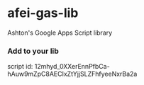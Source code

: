 # afei-gas-lib

Ashton's Google Apps Script library

### Add to your lib

script id: 12mhyd_0XXerEnnPfbCa-hAuw9mZpC8AECIxZtYjjSLZFhfyeeNxrBa2a
